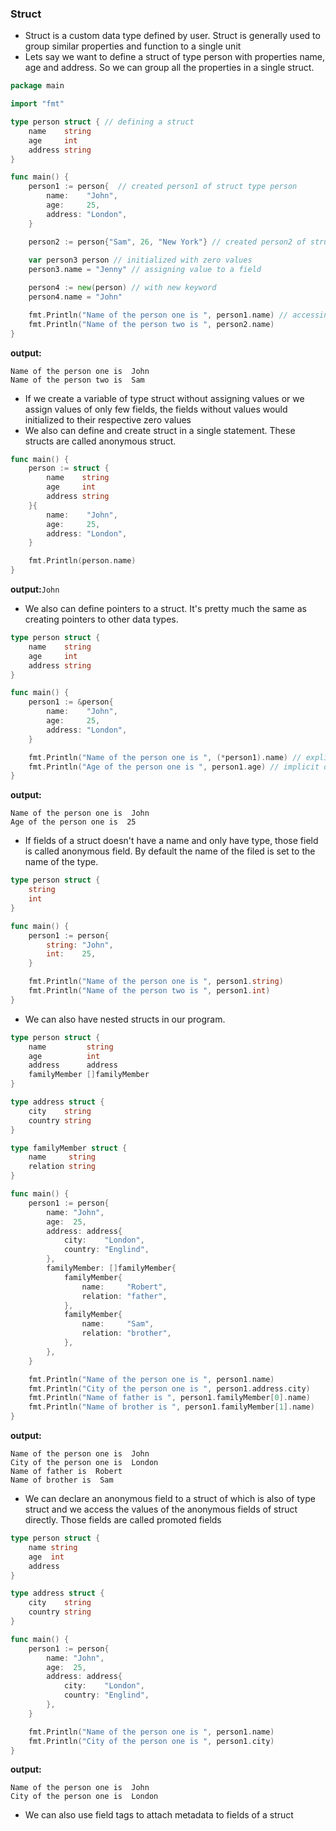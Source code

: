 ### Struct
* Struct is a custom data type defined by user. Struct is generally used to group similar properties and function to a single unit
* Lets say we want to define a struct of type person with properties name, age and address. So we can group all the properties in a single
struct.
```go
package main

import "fmt"

type person struct { // defining a struct
	name    string
	age     int
	address string
}

func main() {
	person1 := person{  // created person1 of struct type person 
		name:    "John",
		age:     25,
		address: "London",
	}

    person2 := person{"Sam", 26, "New York"} // created person2 of struct type person 
    
	var person3 person // initialized with zero values
	person3.name = "Jenny" // assigning value to a field

	person4 := new(person) // with new keyword
	person4.name = "John"

	fmt.Println("Name of the person one is ", person1.name) // accessing the property
	fmt.Println("Name of the person two is ", person2.name)
}
```
**output:**
```
Name of the person one is  John
Name of the person two is  Sam
```
* If we create a variable of type struct without assigning values or we assign values of only few fields, the fields without values would initialized
to their respective zero values 
* We also can define and create struct in a single statement. These structs are called anonymous struct.
```go
func main() {
	person := struct {
		name    string
		age     int
		address string
	}{
		name:    "John",
		age:     25,
		address: "London",
	}

	fmt.Println(person.name)
}
```
**output:**`John`  
* We also can define pointers to a struct. It's pretty much the same as creating pointers to other data types.
```go
type person struct {
	name    string
	age     int
	address string
}

func main() {
	person1 := &person{
		name:    "John",
		age:     25,
		address: "London",
	}

	fmt.Println("Name of the person one is ", (*person1).name) // explicit dereference
	fmt.Println("Age of the person one is ", person1.age) // implicit dereference
}
```
**output:**
```
Name of the person one is  John
Age of the person one is  25
```
* If fields of a struct doesn't have a name and only have type, those field is called anonymous field. By default the name of the filed is set to
the name of the type.
```go
type person struct {
	string
	int
}

func main() {
	person1 := person{
		string: "John",
		int:    25,
	}

	fmt.Println("Name of the person one is ", person1.string)
	fmt.Println("Name of the person two is ", person1.int)
}
```
* We can also have nested structs in our program.
```go
type person struct {
	name         string
	age          int
	address      address
	familyMember []familyMember
}

type address struct {
	city    string
	country string
}

type familyMember struct {
	name     string
	relation string
}

func main() {
	person1 := person{
		name: "John",
		age:  25,
		address: address{
			city:    "London",
			country: "Englind",
		},
		familyMember: []familyMember{
			familyMember{
				name:     "Robert",
				relation: "father",
			},
			familyMember{
				name:     "Sam",
				relation: "brother",
			},
		},
	}

	fmt.Println("Name of the person one is ", person1.name)
	fmt.Println("City of the person one is ", person1.address.city)
	fmt.Println("Name of father is ", person1.familyMember[0].name)
	fmt.Println("Name of brother is ", person1.familyMember[1].name)
}
```
**output:**
```
Name of the person one is  John
City of the person one is  London
Name of father is  Robert
Name of brother is  Sam
```
* We can declare an anonymous field to a struct of which is also of type struct and we access the values of the anonymous fields of struct
directly. Those fields are called promoted fields
```go
type person struct {
	name string
	age  int
	address
}

type address struct {
	city    string
	country string
}

func main() {
	person1 := person{
		name: "John",
		age:  25,
		address: address{
			city:    "London",
			country: "Englind",
		},
	}

	fmt.Println("Name of the person one is ", person1.name)
	fmt.Println("City of the person one is ", person1.city)
}
```
**output:**
```
Name of the person one is  John
City of the person one is  London
```
* We can also use field tags to attach metadata to fields of a struct
